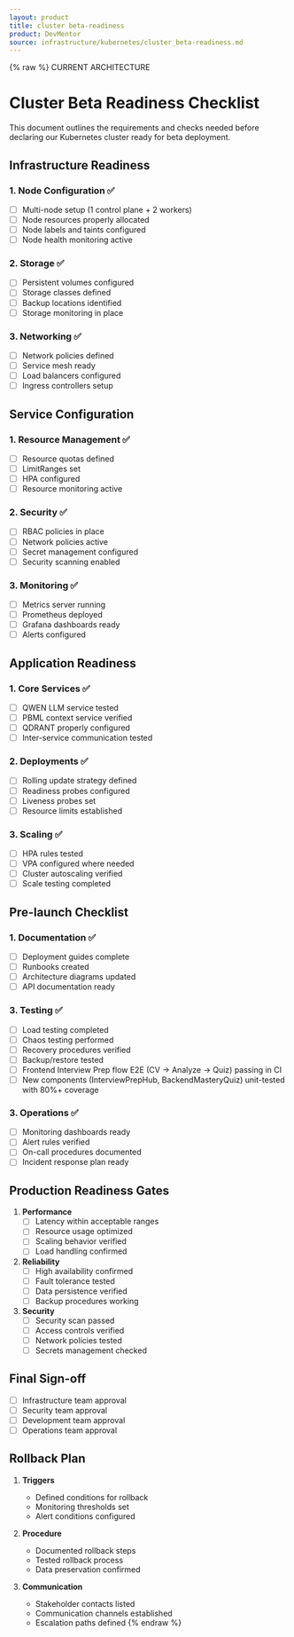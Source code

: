 ```yaml
---
layout: product
title: cluster beta-readiness
product: DevMentor
source: infrastructure/kubernetes/cluster_beta-readiness.md
---
```


{% raw %}
CURRENT ARCHITECTURE

# Cluster Beta Readiness Checklist

This document outlines the requirements and checks needed before declaring our Kubernetes cluster ready for beta deployment.

## Infrastructure Readiness

### 1. Node Configuration ✅
- [ ] Multi-node setup (1 control plane + 2 workers)
- [ ] Node resources properly allocated
- [ ] Node labels and taints configured
- [ ] Node health monitoring active

### 2. Storage ✅
- [ ] Persistent volumes configured
- [ ] Storage classes defined
- [ ] Backup locations identified
- [ ] Storage monitoring in place

### 3. Networking ✅
- [ ] Network policies defined
- [ ] Service mesh ready
- [ ] Load balancers configured
- [ ] Ingress controllers setup

## Service Configuration

### 1. Resource Management ✅
- [ ] Resource quotas defined
- [ ] LimitRanges set
- [ ] HPA configured
- [ ] Resource monitoring active

### 2. Security ✅
- [ ] RBAC policies in place
- [ ] Network policies active
- [ ] Secret management configured
- [ ] Security scanning enabled

### 3. Monitoring ✅
- [ ] Metrics server running
- [ ] Prometheus deployed
- [ ] Grafana dashboards ready
- [ ] Alerts configured

## Application Readiness

### 1. Core Services ✅
- [ ] QWEN LLM service tested
- [ ] PBML context service verified
- [ ] QDRANT properly configured
- [ ] Inter-service communication tested

### 2. Deployments ✅
- [ ] Rolling update strategy defined
- [ ] Readiness probes configured
- [ ] Liveness probes set
- [ ] Resource limits established

### 3. Scaling ✅
- [ ] HPA rules tested
- [ ] VPA configured where needed
- [ ] Cluster autoscaling verified
- [ ] Scale testing completed

## Pre-launch Checklist

### 1. Documentation ✅
- [ ] Deployment guides complete
- [ ] Runbooks created
- [ ] Architecture diagrams updated
- [ ] API documentation ready

### 3. Testing ✅
- [ ] Load testing completed
- [ ] Chaos testing performed
- [ ] Recovery procedures verified
- [ ] Backup/restore tested
- [ ] Frontend Interview Prep flow E2E (CV → Analyze → Quiz) passing in CI
- [ ] New components (InterviewPrepHub, BackendMasteryQuiz) unit-tested with 80%+ coverage

### 3. Operations ✅
- [ ] Monitoring dashboards ready
- [ ] Alert rules verified
- [ ] On-call procedures documented
- [ ] Incident response plan ready

## Production Readiness Gates

1. **Performance**
   - [ ] Latency within acceptable ranges
   - [ ] Resource usage optimized
   - [ ] Scaling behavior verified
   - [ ] Load handling confirmed

2. **Reliability**
   - [ ] High availability confirmed
   - [ ] Fault tolerance tested
   - [ ] Data persistence verified
   - [ ] Backup procedures working

3. **Security**
   - [ ] Security scan passed
   - [ ] Access controls verified
   - [ ] Network policies tested
   - [ ] Secrets management checked

## Final Sign-off

- [ ] Infrastructure team approval
- [ ] Security team approval
- [ ] Development team approval
- [ ] Operations team approval

## Rollback Plan

1. **Triggers**
   - Defined conditions for rollback
   - Monitoring thresholds set
   - Alert conditions configured

2. **Procedure**
   - Documented rollback steps
   - Tested rollback process
   - Data preservation confirmed

3. **Communication**
   - Stakeholder contacts listed
   - Communication channels established
   - Escalation paths defined
{% endraw %}
